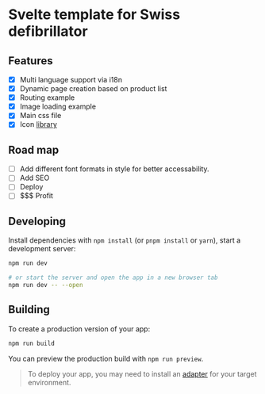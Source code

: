 # Svelte template for Swiss defibrillator

## Features

- [x] Multi language support via i18n
- [x] Dynamic page creation based on product list
- [x] Routing example
- [x] Image loading example
- [x] Main css file 
- [x] Icon [library](https://iconify.design/docs/usage/svg/unplugin/)

## Road map

- [ ] Add different font formats in style for better accessability. 
- [ ] Add SEO
- [ ] Deploy
- [ ] $$$ Profit

## Developing

Install dependencies with `npm install` (or `pnpm install` or `yarn`), start a development server:

```bash
npm run dev

# or start the server and open the app in a new browser tab
npm run dev -- --open
```

## Building

To create a production version of your app:

```bash
npm run build
```

You can preview the production build with `npm run preview`.

> To deploy your app, you may need to install an [adapter](https://kit.svelte.dev/docs/adapters) for your target environment.

